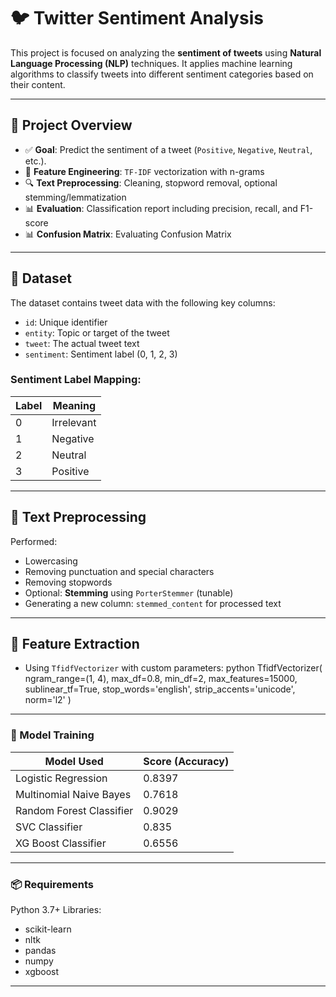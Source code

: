 # 🐦 Twitter Sentiment Analysis

This project is focused on analyzing the **sentiment of tweets** using **Natural Language Processing (NLP)** techniques. It applies machine learning algorithms to classify tweets into different sentiment categories based on their content.

---

## 🚀 Project Overview

- ✅ **Goal**: Predict the sentiment of a tweet (`Positive`, `Negative`, `Neutral`, etc.).
- 🧠 **Feature Engineering**: `TF-IDF` vectorization with n-grams
- 🔍 **Text Preprocessing**: Cleaning, stopword removal, optional stemming/lemmatization
- 📊 **Evaluation**: Classification report including precision, recall, and F1-score
- 📊 **Confusion Matrix**: Evaluating Confusion Matrix

---

## 📁 Dataset

The dataset contains tweet data with the following key columns:

- `id`: Unique identifier  
- `entity`: Topic or target of the tweet  
- `tweet`: The actual tweet text  
- `sentiment`: Sentiment label (0, 1, 2, 3)

### Sentiment Label Mapping:

| Label | Meaning    |
|-------|------------|
| 0     | Irrelevant |
| 1     | Negative   |
| 2     | Neutral    |
| 3     | Positive   |

---

## 🧹 Text Preprocessing

Performed:

- Lowercasing  
- Removing punctuation and special characters  
- Removing stopwords  
- Optional: **Stemming** using `PorterStemmer` (tunable)  
- Generating a new column: `stemmed_content` for processed text

---

## 🧪 Feature Extraction

- Using `TfidfVectorizer` with custom parameters:
python
TfidfVectorizer(
    ngram_range=(1, 4),
    max_df=0.8,
    min_df=2,
    max_features=15000,
    sublinear_tf=True,
    stop_words='english',
    strip_accents='unicode',
    norm='l2'
)

---

### 🤖 Model Training
| Model Used               | Score (Accuracy) |
|--------------------------|------------------|
| Logistic Regression      | 0.8397           |
| Multinomial Naive Bayes  | 0.7618           |
| Random Forest Classifier | 0.9029           |
| SVC Classifier           | 0.835            |
| XG Boost Classifier      | 0.6556           |

---

### 📦 Requirements
Python 3.7+
Libraries:
- scikit-learn
- nltk
- pandas
- numpy
- xgboost

---
